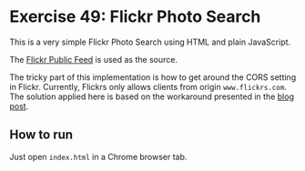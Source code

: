 # Exercise 49: Flickr Photo Search

This is a very simple Flickr Photo Search using HTML and plain JavaScript. 

The [Flickr Public Feed](https://www.flickr.com/services/feeds/docs/photos_public/) is used as the source. 

The tricky part of this implementation is how to get around the CORS setting in Flickr. Currently, Flickrs only allows clients from origin `www.flickrs.com`. The solution applied here is based on the workaround presented in the [blog post](http://www.nekman.se/cors-jsonp-promises/).

## How to run
Just open `index.html` in a Chrome browser tab.